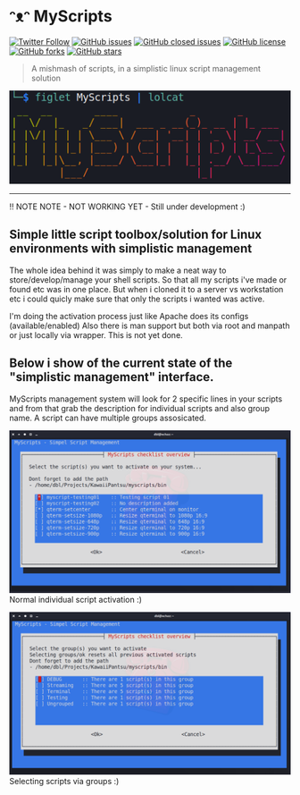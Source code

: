 # ᵔᴥᵔ MyScripts
[![Twitter Follow](https://img.shields.io/twitter/follow/davidbl.svg?style=social&label=Follow)](https://twitter.com/davidbl) [![GitHub issues](https://img.shields.io/github/issues/kawaiipantsu/myscripts.svg)](https://github.com/kawaiipantsu/myscripts/issues) [![GitHub closed issues](https://img.shields.io/github/issues-closed/kawaiipantsu/myscripts.svg)](https://github.com/kawaiipantsu/myscripts/issues) [![GitHub license](https://img.shields.io/github/license/kawaiipantsu/myscripts.svg)](https://github.com/kawaiipantsu/myscripts/blob/master/LICENSE) [![GitHub forks](https://img.shields.io/github/forks/kawaiipantsu/myscripts.svg)](https://github.com/kawaiipantsu/myscripts/network) [![GitHub stars](https://img.shields.io/github/stars/kawaiipantsu/myscripts.svg)](https://github.com/kawaiipantsu/myscripts/stargazers)
> A mishmash of scripts, in a simplistic linux script management solution

![MyScripts](doc/github/console-logo.png)

---

!! NOTE NOTE - NOT WORKING YET - Still under development :)

## Simple little script toolbox/solution for Linux environments with simplistic management

The whole idea behind it was simply to make a neat way to store/develop/manage your shell scripts. So that all my scripts i've made or found etc was in one place. But when i cloned it to a server vs workstation etc i could quicly make sure that only the scripts i wanted was active.

I'm doing the activation process just like Apache does its configs (available/enabled) Also there is man support but both via root and manpath or just locally via wrapper. This is not yet done.

## Below i show of the current state of the "simplistic management" interface.

MyScripts management system will look for 2 specific lines in your scripts and from that grab the description for individual scripts and also group name. A script can have multiple groups assosicated.

![Screen Example 1](doc/github/myscripts-screen-example1.png)
Normal individual script activation :)

![Screen Example 1](doc/github/myscripts-screen-example2.png)
Selecting scripts via groups :)